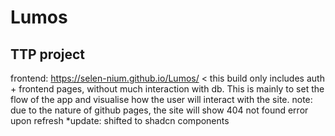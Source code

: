 # Lumos
## TTP project

frontend: https://selen-nium.github.io/Lumos/ 
< this build only includes auth + frontend pages, without much interaction with db. This is mainly to set the flow of the app and visualise how the user will interact with the site. note: due to the nature of github pages, the site will show 404 not found error upon refresh
*update: shifted to shadcn components

